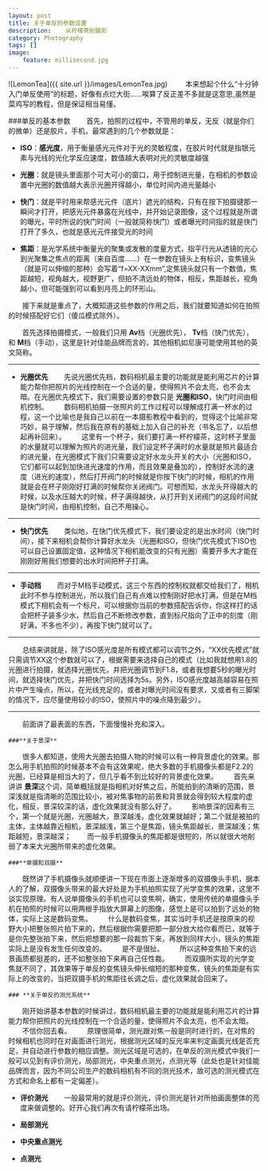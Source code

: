 ```yaml
---
layout: post
title: 关于单反的参数设置
description:    从柠檬茶到摄影
category: Photography
tags: []
image: 
    feature: millisecond.jpg
---
```

![LemonTea]({{ site.url }}/images/LemonTea.jpg)
&emsp;&emsp;
本来想起个什么“十分钟入门单反使用”的标题，好像有点烂大街......唉算了反正差不多就是这意思,虽然是菜鸡写的教程，但是保证相当易懂。

###单反的基本参数
&emsp;&emsp;首先，拍照的过程中，不管用的单反，无反（就是你们的微单）还是胶片，手机，最常遇到的几个参数就是：

 + **ISO**：**感光度**，用于衡量感光元件对于光的灵敏程度，在胶片时代就是指银元素与光线的光化学反应速度，数值越大表明对光的灵敏度越强
 
 + **光圈**：就是镜头里面那个可大可小的窗口，用于控制进光量，在相机的参数设置中光圈的数值越大表示光圈开得越小，单位时间内进光量越小
 
 + **快门**：就是平时用来帮感光元件（底片）遮光的结构，只有在按下拍摄键那一瞬间才打开，把感光元件暴露在光线中，并开始记录图像，这个过程就是所谓的曝光，平时所说的快门时间（一般就简称快门）或者曝光时间指的就是快门打开了多久，也就是感光元件接受光的时间
 
 + **焦距**：是光学系统中衡量光的聚集或发散的度量方式，指平行光从透镜的光心到光聚集之焦点的距离（来自百度......）在一参数在镜头上有标识，变焦镜头（就是可以伸缩的那种）会写着“f=XX-XXmm”,定焦镜头就只有一个数值，焦距越短，视角越大，视野更广，但拍不清远处的物体，相反，焦距越长，视角越小，但可能强到可以看到月亮上的环形山。

&emsp;&emsp;接下来就是重点了，大概知道这些参数的作用之后，我们就要知道如何在拍照的时候搭配好它们（傻瓜模式除外）。

&emsp;&emsp;首先选择拍摄模式，一般我们只用 **Av**档（光圈优先）， **Tv**档（快门优先），和 **M**档（手动），这里是针对佳能品牌而言的，其他相机如尼康可能使用其他的英文简称。

  * * * 
 + **光圈优先**
&emsp;&emsp;先说光圈优先档，数码相机最主要的功能就是能利用芯片的计算能力帮你把照片的光线控制在一个合适的量，使得照片不会太亮，也不会太暗。在光圈优先模式下，我们需要设置的参数只是 **光圈和ISO**，快门时间由相机控制。
&emsp;&emsp;数码相机拍摄一张照片的工作过程可以理解成打满一杯水的过程，这一个比喻也是我自己以前在一本摄影教程中看到的，觉得这个比喻非常巧妙，易于理解，然后我在原有的基础上加入自己的补充（书名忘了，以后想起再补回来）。
&emsp;&emsp;这里有一个杯子，我们要打满一杯柠檬茶，这时杯子里面的水量就可以理解为照片的进光量，我们设定杯子满时的水量就是照片最适合的进光量，在光圈模式下我们只需要设定好水龙头开关的大小（光圈和ISO，它们都可以起到加快进光速度的作用，而且效果是叠加的），控制好水流的速度（进光的速度），然后打开阀门的时候就是你按下快门的时候，相机的作用就是会在杯子刚刚好打满的时候帮你关闭阀门。可想而知，水龙头开得越大的时候，以及水压越大的时候，杯子满得越快，从打开到关闭阀门的这段时间就是快门时间，由相机控制，自己不用操心。

* * * 
 + **快门优先**
&emsp;&emsp;类似地，在快门优先模式下，我们要设定的是出水时间（快门时间），接下来相机会帮你计算好水龙头（光圈和ISO，但快门优先模式下ISO也可以自己设置固定值，这种情况下相机能改变的只有光圈）需要开多大才能在刚刚好用我们想要的出水时间把杯子打满。

* * * 
 + **手动档**
&emsp;&emsp;而对于M档手动模式，这三个东西的控制权就都交给我们了，相机此时不参与控制进光，所以我们自己有点难以控制刚好把水打满，但是在M档模式下相机会有一个标尺，可以根据你当前的参数搭配告诉你，你这样打的话会把杯子装多少水，然后自己不断修改参数，直到标尺指向了正中的刻度（刚好满，不多也不少），再按下快门就可以了。
     
* * * 
&emsp;&emsp;总结来讲就是，除了ISO感光度是所有模式都可以调节之外，“XX优先模式”就只需调节XX这个参数就可以了，根据需要来选择自己的模式（比如我就想用1.8的光圈进行拍摄，就选择光圈优先，并把光圈调节到F1.8，或者我想要5秒的曝光时间，就选择快门优先，并把快门时间选择为5s。另外，ISO感光度越高越容易在照片中产生噪点，所以，在光线充足的，或者对曝光时间没有要求，又或者有三脚架的情况下，应尽量使用较小的ISO，使照片中的噪点降到最少）。
     
* * * 
&emsp;&emsp;前面讲了最表面的东西，下面慢慢补充和深入。

    ###**关于景深**
&emsp;&emsp;很多人都知道，使用大光圈去拍摄人物的时候可以有一种背景虚化的效果。那怎么用手机拍照的时候基本不会有这效果呢，绝大多数的手机摄像头都是F2.2的光圈，已经算是相当大的了，但几乎看不到比较好的背景虚化效果。
&emsp;&emsp;首先来讲讲 **景深**这个词，简单概括就是指相机对好焦之后，所能拍到的清晰的范围，景深浅就是指清晰的范围比较小，被对焦事物的前景和背景就会得到较大程度的虚化，相反，景深较深的话，虚化效果就没有那么好了。
&emsp;&emsp;影响景深的因素有三个，第一个就是光圈，光圈越大，景深越浅，虚化效果就越好；第二个就是被拍的主体，主体越靠近相机，景深越浅，第三个是焦距，镜头焦距越长，景深越浅；焦距越短，景深越深；
&emsp;&emsp;而一般手机摄像头的焦距都是很短的，所以就很大地削弱了本来大光圈所带来的虚化效果。

    ###**单摄和双摄**
&emsp;&emsp;既然讲了手机摄像头就顺便讲一下现在市面上逐渐增多的双摄像头手机，据本人的了解，双摄像头带来的最大好处是为手机拍照实现了光学变焦的效果，这里不谈实现原理。有人说单摄像头的手机也可以变焦啊，确实，使用传统的单摄像头手机在拍照的时候可以用两根手指放大屏幕上的图像，感觉上是可以拍到了远处的物体，实际上这是数码变焦。
&emsp;&emsp;什么是数码变焦，其实当时手机还是按原来的视野大小把整张照片拍下来的，然后根据你需要把那一部分放大给你看而已，就等于是你先整张拍下来，然后把想要的那一段裁剪下来，再放到同样大小，镜头的焦距实际上是没有发生任何改变的。
&emsp;&emsp;是不是很扯。
&emsp;&emsp;所以这种变焦拍下来的远景画质都挺差的，还不如整张拍下来再自己任性裁。
&emsp;&emsp;而双摄所实现的光学变焦就不同了，其效果等于单反的变焦镜头伸长缩短的那种变焦，镜头的焦距是有实际上的改变的，当把双摄手机的焦距往长调之后，虚化效果就会回来了。

    ### **关于单反的测光系统**
&emsp;&emsp;刚开始讲基本参数的时候讲过，数码相机最主要的功能就是能利用芯片的计算能力帮你把照片的光线控制在一个合适的量，使得照片不会太亮，也不会太暗。
&emsp;&emsp;不信你回去看。
&emsp;&emsp;原理很简单，测光跟对焦一般是同时进行的，在对焦的时候相机也同时在对画面进行测光，根据测光区域的反光率来判定画面光线是否充足，并自动进行参数的相应调整。测光区域是可选的，在单反的测光模式中我们一般可以见到有评价测光，局部测光，中央重点测光，点测光等（此处也是针对佳能品牌而言，因为不同公司生产的数码相机有不同的测光技术，故可选的测光模式在方式和命名上都有一定偏差）。
  + **评价测光**
&emsp;&emsp;一般最常用的就是评价测光，评价测光是针对所拍画面整体的亮度来做调整的。好开心我们再次有请柠檬茶出场。

  + **局部测光**
&emsp;&emsp;

  + **中央重点测光**
&emsp;&emsp;

  + **点测光**
&emsp;&emsp;

    ###
